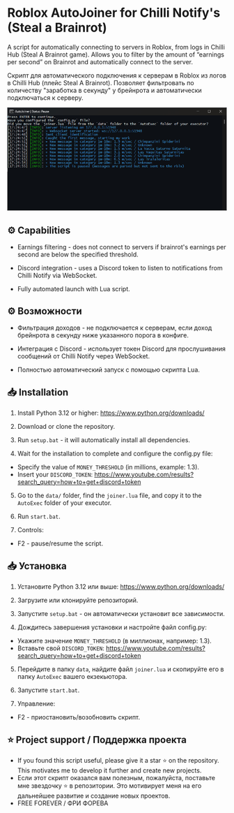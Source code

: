 # Roblox AutoJoiner for Chilli Notify's (Steal a Brainrot)

A script for automatically connecting to servers in Roblox, from logs in Chilli Hub (Steal A Brainrot game). Allows you to filter by the amount of “earnings per second” on Brainrot and automatically connect to the server.

Скрипт для автоматического подключения к серверам в Roblox из логов в Chilli Hub (плейс Steal A Brainrot). Позволяет фильтровать по количеству "заработка в секунду" у брейнрота и автоматически подключаться к серверу.

![Screenshot of a comment on a GitHub issue showing an image, added in the Markdown, of an Octocat smiling and raising a tentacle.](data/screenshot.png)

## ⚙️ Capabilities
- Earnings filtering - does not connect to servers if brainrot's earnings per second are below the specified threshold.

- Discord integration - uses a Discord token to listen to notifications from Chilli Notify via WebSocket.

- Fully automated launch with Lua script.

## ⚙️ Возможности
- Фильтрация доходов - не подключается к серверам, если доход брейнрота в секунду ниже указанного порога в конфиге.

- Интеграция с Discord - использует токен Discord для прослушивания сообщений от Chilli Notify через WebSocket.

- Полностью автоматический запуск с помощью скрипта Lua.

## 📥 Installation
1. Install Python 3.12 or higher:
https://www.python.org/downloads/

2. Download or clone the repository.

3. Run `setup.bat` - it will automatically install all dependencies.

4. Wait for the installation to complete and configure the config.py file:
- Specify the value of `MONEY_THRESHOLD` (in millions, example: 1.3).
- Insert your `DISCORD_TOKEN`:
https://www.youtube.com/results?search_query=how+to+get+discord+token

5. Go to the `data/` folder, find the `joiner.lua` file, and copy it to the `AutoExec` folder of your executor.

6. Run `start.bat`.

7. Controls:
- F2 - pause/resume the script.

## 📥 Установка
1. Установите Python 3.12 или выше:
https://www.python.org/downloads/

2. Загрузите или клонируйте репозиторий.

3. Запустите `setup.bat` - он автоматически установит все зависимости.

4. Дождитесь завершения установки и настройте файл config.py:
- Укажите значение `MONEY_THRESHOLD` (в миллионах, например: 1.3).
- Вставьте свой `DISCORD_TOKEN`:
https://www.youtube.com/results?search_query=how+to+get+discord+token

5. Перейдите в папку `data`, найдите файл `joiner.lua` и скопируйте его в папку `AutoExec` вашего екзекьютора.

6. Запустите `start.bat`.

7. Управление:
- F2 - приостановить/возобновить скрипт.

## ⭐ Project support / Поддержка проекта

- If you found this script useful, please give it a star ⭐ on the repository. This motivates me to develop it further and create new projects.
- Если этот скрипт оказался вам полезным, пожалуйста, поставьте мне звездочку ⭐ в репозитории. Это мотивирует меня на его дальнейшее развитие и создание новых проектов.
- FREE FOREVER / ФРИ ФОРЕВА
